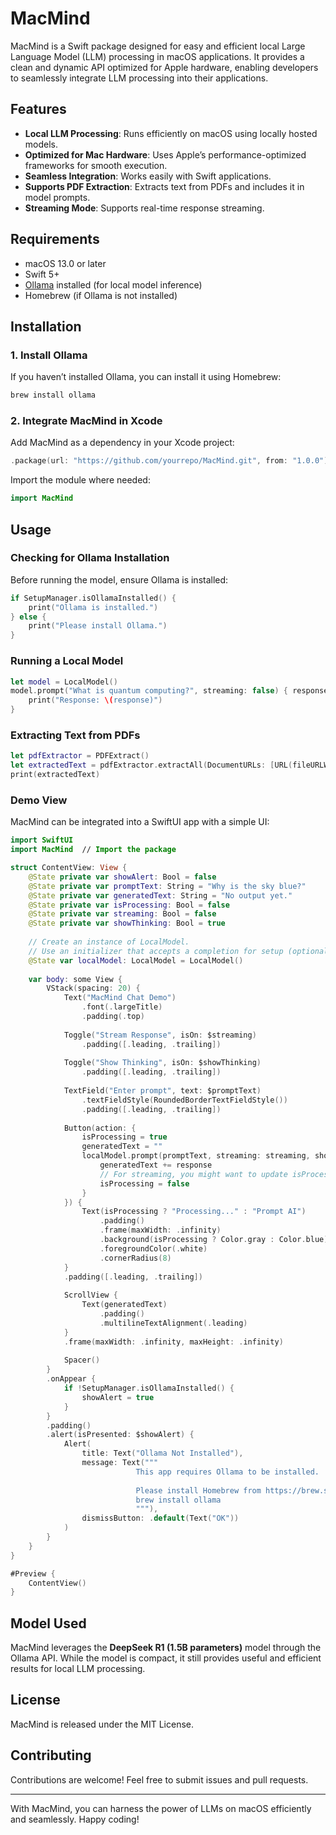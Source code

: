 # MacMind

MacMind is a Swift package designed for easy and efficient local Large Language Model (LLM) processing in macOS applications. It provides a clean and dynamic API optimized for Apple hardware, enabling developers to seamlessly integrate LLM processing into their applications.

## Features
- **Local LLM Processing**: Runs efficiently on macOS using locally hosted models.
- **Optimized for Mac Hardware**: Uses Apple’s performance-optimized frameworks for smooth execution.
- **Seamless Integration**: Works easily with Swift applications.
- **Supports PDF Extraction**: Extracts text from PDFs and includes it in model prompts.
- **Streaming Mode**: Supports real-time response streaming.

## Requirements
- macOS 13.0 or later
- Swift 5+
- [Ollama](https://ollama.ai) installed (for local model inference)
- Homebrew (if Ollama is not installed)

## Installation
### 1. Install Ollama
If you haven’t installed Ollama, you can install it using Homebrew:
```sh
brew install ollama
```

### 2. Integrate MacMind in Xcode
Add MacMind as a dependency in your Xcode project:
```swift
.package(url: "https://github.com/yourrepo/MacMind.git", from: "1.0.0")
```

Import the module where needed:
```swift
import MacMind
```

## Usage

### Checking for Ollama Installation
Before running the model, ensure Ollama is installed:
```swift
if SetupManager.isOllamaInstalled() {
    print("Ollama is installed.")
} else {
    print("Please install Ollama.")
}
```

### Running a Local Model
```swift
let model = LocalModel()
model.prompt("What is quantum computing?", streaming: false) { response in
    print("Response: \(response)")
}
```

### Extracting Text from PDFs
```swift
let pdfExtractor = PDFExtract()
let extractedText = pdfExtractor.extractAll(DocumentURLs: [URL(fileURLWithPath: "example.pdf")])
print(extractedText)
```

### Demo View
MacMind can be integrated into a SwiftUI app with a simple UI:
```swift
import SwiftUI
import MacMind  // Import the package

struct ContentView: View {
    @State private var showAlert: Bool = false
    @State private var promptText: String = "Why is the sky blue?"
    @State private var generatedText: String = "No output yet."
    @State private var isProcessing: Bool = false
    @State private var streaming: Bool = false
    @State private var showThinking: Bool = true
    
    // Create an instance of LocalModel.
    // Use an initializer that accepts a completion for setup (optional).
    @State var localModel: LocalModel = LocalModel()
    
    var body: some View {
        VStack(spacing: 20) {
            Text("MacMind Chat Demo")
                .font(.largeTitle)
                .padding(.top)
            
            Toggle("Stream Response", isOn: $streaming)
                .padding([.leading, .trailing])
            
            Toggle("Show Thinking", isOn: $showThinking)
                .padding([.leading, .trailing])
            
            TextField("Enter prompt", text: $promptText)
                .textFieldStyle(RoundedBorderTextFieldStyle())
                .padding([.leading, .trailing])
            
            Button(action: {
                isProcessing = true
                generatedText = ""
                localModel.prompt(promptText, streaming: streaming, showThinking: showThinking) { response in
                    generatedText += response
                    // For streaming, you might want to update isProcessing when finished.
                    isProcessing = false
                }
            }) {
                Text(isProcessing ? "Processing..." : "Prompt AI")
                    .padding()
                    .frame(maxWidth: .infinity)
                    .background(isProcessing ? Color.gray : Color.blue)
                    .foregroundColor(.white)
                    .cornerRadius(8)
            }
            .padding([.leading, .trailing])
            
            ScrollView {
                Text(generatedText)
                    .padding()
                    .multilineTextAlignment(.leading)
            }
            .frame(maxWidth: .infinity, maxHeight: .infinity)
            
            Spacer()
        }
        .onAppear {
            if !SetupManager.isOllamaInstalled() {
                showAlert = true
            }
        }
        .padding()
        .alert(isPresented: $showAlert) {
            Alert(
                title: Text("Ollama Not Installed"),
                message: Text("""
                            This app requires Ollama to be installed.
                            
                            Please install Homebrew from https://brew.sh and then run:
                            brew install ollama
                            """),
                dismissButton: .default(Text("OK"))
            )
        }
    }
}

#Preview {
    ContentView()
}
```

## Model Used
MacMind leverages the **DeepSeek R1 (1.5B parameters)** model through the Ollama API. While the model is compact, it still provides useful and efficient results for local LLM processing.

## License
MacMind is released under the MIT License.

## Contributing
Contributions are welcome! Feel free to submit issues and pull requests.

---

With MacMind, you can harness the power of LLMs on macOS efficiently and seamlessly. Happy coding!
